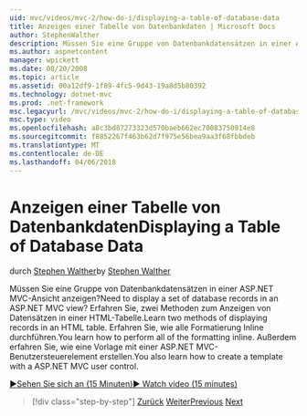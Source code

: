 ```yaml
---
uid: mvc/videos/mvc-2/how-do-i/displaying-a-table-of-database-data
title: Anzeigen einer Tabelle von Datenbankdaten | Microsoft Docs
author: StephenWalther
description: Müssen Sie eine Gruppe von Datenbankdatensätzen in einer ASP.NET MVC-Ansicht anzeigen? Erfahren Sie, zwei Methoden zum Anzeigen von Datensätzen in einer HTML-Tabelle. Erfahren Sie, wie alle t ausführen...
ms.author: aspnetcontent
manager: wpickett
ms.date: 08/20/2008
ms.topic: article
ms.assetid: 00a12df9-1f89-4fc5-9d43-19a8d5b80392
ms.technology: dotnet-mvc
ms.prod: .net-framework
msc.legacyurl: /mvc/videos/mvc-2/how-do-i/displaying-a-table-of-database-data
msc.type: video
ms.openlocfilehash: a8c3bd87273323d570baeb662ec70083750914e8
ms.sourcegitcommit: f8852267f463b62d7f975e56bea9aa3f68fbbdeb
ms.translationtype: MT
ms.contentlocale: de-DE
ms.lasthandoff: 04/06/2018
---
```

<a name="displaying-a-table-of-database-data"></a><span data-ttu-id="28f23-105">Anzeigen einer Tabelle von Datenbankdaten</span><span class="sxs-lookup"><span data-stu-id="28f23-105">Displaying a Table of Database Data</span></span>
====================
<span data-ttu-id="28f23-106">durch [Stephen Walther](https://github.com/StephenWalther)</span><span class="sxs-lookup"><span data-stu-id="28f23-106">by [Stephen Walther](https://github.com/StephenWalther)</span></span>

<span data-ttu-id="28f23-107">Müssen Sie eine Gruppe von Datenbankdatensätzen in einer ASP.NET MVC-Ansicht anzeigen?</span><span class="sxs-lookup"><span data-stu-id="28f23-107">Need to display a set of database records in an ASP.NET MVC view?</span></span> <span data-ttu-id="28f23-108">Erfahren Sie, zwei Methoden zum Anzeigen von Datensätzen in einer HTML-Tabelle.</span><span class="sxs-lookup"><span data-stu-id="28f23-108">Learn two methods of displaying records in an HTML table.</span></span> <span data-ttu-id="28f23-109">Erfahren Sie, wie alle Formatierung Inline durchführen.</span><span class="sxs-lookup"><span data-stu-id="28f23-109">You learn how to perform all of the formatting inline.</span></span> <span data-ttu-id="28f23-110">Außerdem erfahren Sie, wie eine Vorlage mit einer ASP.NET MVC-Benutzersteuerelement erstellen.</span><span class="sxs-lookup"><span data-stu-id="28f23-110">You also learn how to create a template with a ASP.NET MVC user control.</span></span>

[<span data-ttu-id="28f23-111">&#9654;Sehen Sie sich an (15 Minuten)</span><span class="sxs-lookup"><span data-stu-id="28f23-111">&#9654; Watch video (15 minutes)</span></span>](https://channel9.msdn.com/Blogs/ASP-NET-Site-Videos/displaying-a-table-of-database-data)

> [!div class="step-by-step"]
> <span data-ttu-id="28f23-112">[Zurück](creating-model-classes-with-linq-to-sql.md)
> [Weiter](what-is-aspnet-mvc-80-minute-technical-video-for-developers-building-nerddinner.md)</span><span class="sxs-lookup"><span data-stu-id="28f23-112">[Previous](creating-model-classes-with-linq-to-sql.md)
[Next](what-is-aspnet-mvc-80-minute-technical-video-for-developers-building-nerddinner.md)</span></span>
